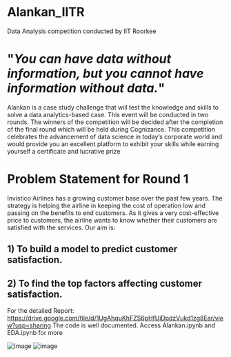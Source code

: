 # Alankan_IITR 
Data Analysis competition conducted by IIT Roorkee
# "_You can have data without information, but you cannot have information without data._"
Alankan is a case study challenge that will test the knowledge and skills to solve a data analytics-based case. This event will be conducted in two rounds. The winners of the competition will be decided after the completion of the final round which will be held during Cognizance. This competition celebrates the advancement of data science in today’s corporate world and would provide you an excellent platform to exhibit your skills while earning yourself a certificate and lucrative prize

# Problem Statement for Round 1
Invistico Airlines has a growing customer base over the past few years. The strategy is helping the airline in keeping the cost of operation low and passing on the benefits to end customers. As it gives a very cost-effective price to customers, the airline wants to know whether their customers are satisfied with the services. Our aim is:
## 1) To build a model to predict customer satisfaction.
## 2) To find the top factors affecting customer satisfaction.
For the detailed Report: https://drive.google.com/file/d/1UgAhquKhFZS6pHfUiDpdzVukd1zg8Ear/view?usp=sharing The code is well documented. Access Alankan.ipynb and EDA.ipynb for more


![image](https://user-images.githubusercontent.com/76656076/114840856-dbca9580-9df4-11eb-99a8-2162c333dd8f.png)
![image](https://user-images.githubusercontent.com/76656076/114840893-e422d080-9df4-11eb-8aa5-7e2115ce53cb.png)
